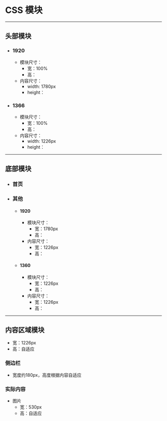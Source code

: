 # CSS 模块

***
## 头部模块
* ### 1920
    * 模块尺寸：
        * 宽：100%
        * 高：
    * 内容尺寸：
        * width: 1780px
        * height：
* ### 1366
    * 模块尺寸：
        * 宽：100%
        * 高：
    * 内容尺寸：
        * width: 1226px
        * height：


***
## 底部模块
* ### 首页
* ### 其他
    * #### 1920
        * 模块尺寸：
            * 宽：1780px
            * 高：
        * 内容尺寸：
            * 宽：1226px
            * 高：
    * #### 1360
        * 模块尺寸：
            * 宽：1226px
            * 高：
        * 内容尺寸：
            * 宽：1226px
            * 高：


***
## 内容区域模块
* 宽：1226px
* 高：自适应

### 侧边栏
* 宽度约180px，高度根据内容自适应

### 实际内容
* 图片
    * 宽：530px
    * 高：自适应
